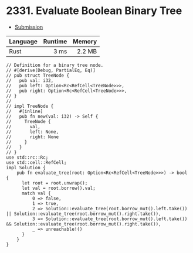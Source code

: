# 2331. Evaluate Boolean Binary Tree
- [Submission](https://leetcode.com/submissions/detail/1259467534/)

| Language | Runtime | Memory |
| :-       |       -:|      -:|
| Rust | 3 ms | 2.2 MB |
```
// Definition for a binary tree node.
// #[derive(Debug, PartialEq, Eq)]
// pub struct TreeNode {
//   pub val: i32,
//   pub left: Option<Rc<RefCell<TreeNode>>>,
//   pub right: Option<Rc<RefCell<TreeNode>>>,
// }
// 
// impl TreeNode {
//   #[inline]
//   pub fn new(val: i32) -> Self {
//     TreeNode {
//       val,
//       left: None,
//       right: None
//     }
//   }
// }
use std::rc::Rc;
use std::cell::RefCell;
impl Solution {
    pub fn evaluate_tree(root: Option<Rc<RefCell<TreeNode>>>) -> bool {
      let root = root.unwrap();
      let val = root.borrow().val;
      match val {
          0 => false,
          1 => true,
          2 => Solution::evaluate_tree(root.borrow_mut().left.take()) || Solution::evaluate_tree(root.borrow_mut().right.take()),
          3 => Solution::evaluate_tree(root.borrow_mut().left.take()) && Solution::evaluate_tree(root.borrow_mut().right.take()),
          _ => unreachable!()
      }
    }
}
```
